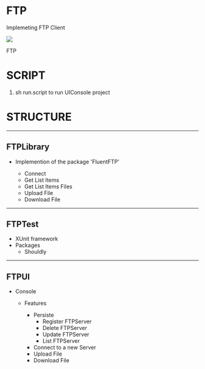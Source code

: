 # FTP

Implemeting FTP Client

![](https://vistr.dev/badge?repo=yourUsername.repoName)

FTP 

# SCRIPT 

1. sh run.script to run UIConsole project

# STRUCTURE

------
FTPLibrary
------

- Implemention of the package 'FluentFTP'

    - Connect
    - Get List Items
    - Get List Items Files
    - Upload   File
    - Download File

------
FTPTest
------

- XUnit framework 
- Packages 
    - Shouldly 

------
FTPUI
------

- Console
    - Features

        - Persiste
            - Register FTPServer
            - Delete   FTPServer
            - Update   FTPServer 
            - List     FTPServer 
        - Connect to a new Server
        - Upload    File
        - Download  File
        

